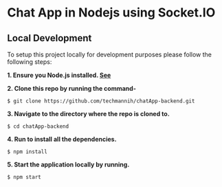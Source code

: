 # Chat App in Nodejs using Socket.IO

## Local Development

To setup this project locally for development purposes please follow the following steps:

**1. Ensure you Node.js installed. [See](https://nodejs.org/en/download/)**

**2. Clone this repo by running the command-**
    
    $ git clone https://github.com/techmannih/chatApp-backend.git


**3. Navigate to the directory where the repo is cloned to.** 

    $ cd chatApp-backend

**4. Run to install all the dependencies.**

    $ npm install

**5. Start the application locally by running.**

    $ npm start